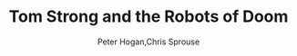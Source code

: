 ---
title: Tom Strong and the Robots of Doom
author: Peter Hogan,Chris Sprouse
readingDate: 2011-09-01
purchaseLink:
---